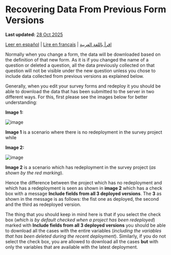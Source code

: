 # Recovering Data From Previous Form Versions
**Last updated:** <a href="https://github.com/kobotoolbox/docs/blob/050dcc9c8bfb4c528208bbe886979999037f1554/source/recovering_previous_formdata.md" class="reference">28 Oct 2025</a>

<a href="es/recovering_previous_formdata.html">Leer en español</a> | <a href="fr/recovering_previous_formdata.html">Lire en français</a> | <a href="ar/recovering_previous_formdata.html">اقرأ باللغة العربية</a>

Normally when you change a form, the data will be downloaded based on the definition of that new form. As it is if you changed the name of a question or deleted a question, all the data previously collected on that question will not be visible under the new question unless you chose to include data collected from previous versions as explained below. 

Generally, when you edit your survey forms and redeploy it you should be able to download the data that has been submitted to the server in two different ways. For this, first please see the images below for better understanding:

**Image 1:**

![image](/images/recovering_previous_formdata/no_redeployment.jpg)

**Image 1** is a scenario where there is no redeployment in the survey project while 

**Image 2:**

![image](/images/recovering_previous_formdata/redeployment.jpg)

**Image 2** is a scenario which has redeployment in the survey project (*as shown by the red marking*).

Hence the difference between the project which has no redeployment and which has a redeployment is seen as shown in **image 2** which has a check box with a message **Include fields from all 3 deployed versions**. The **3** as shown in the message is as follows: the fist one as deployed, the second and the third as redeployed version.

The thing that you should keep in mind here is that if you select the check box (*which is by default checked when a project has been redeployed*) marked with **Include fields from all 3 deployed versions** you should be able to download all the cases with the entire variables (*including the variables that has been deleted during the recent deployment*). Similarly, if you do not select the check box, you are allowed to download all the cases **but** with only the variables that are available with the latest deployment.

